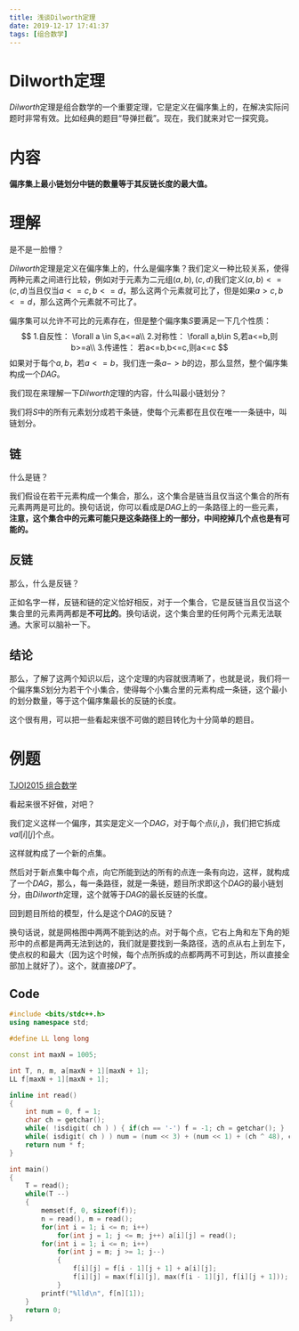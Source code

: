 ```yaml
---
title: 浅谈Dilworth定理
date: 2019-12-17 17:41:37
tags: [组合数学]
---
```


# Dilworth定理

$Dilworth$定理是组合数学的一个重要定理，它是定义在偏序集上的，在解决实际问题时非常有效。比如经典的题目“导弹拦截”。现在，我们就来对它一探究竟。

# 内容

**偏序集上最小链划分中链的数量等于其反链长度的最大值。**

<!--more-->

# 理解

是不是一脸懵？

$Dilworth$定理是定义在偏序集上的，什么是偏序集？我们定义一种比较关系，使得两种元素之间进行比较，例如对于元素为二元组$(a,b),(c,d)$我们定义$(a,b)<=(c,d)$当且仅当$a<=c,b<=d$，那么这两个元素就可比了，但是如果$a>c,b<=d$，那么这两个元素就不可比了。

偏序集可以允许不可比的元素存在，但是整个偏序集$S$要满足一下几个性质：
$$
1.自反性： \forall a \in S,a<=a\\
2.对称性： \forall a,b\in S,若a<=b,则b>=a\\
3.传递性： 若a<=b,b<=c,则a<=c
$$
如果对于每个$a,b$，若$a<=b$，我们连一条$a->b$的边，那么显然，整个偏序集构成一个$DAG$。

我们现在来理解一下$Dilworth$定理的内容，什么叫最小链划分？

我们将$S$中的所有元素划分成若干条链，使每个元素都在且仅在唯一一条链中，叫链划分。

## 链

什么是链？

我们假设在若干元素构成一个集合，那么，这个集合是链当且仅当这个集合的所有元素两两是可比的。换句话说，你可以看成是$DAG$上的一条路径上的一些元素，**注意，这个集合中的元素可能只是这条路径上的一部分，中间挖掉几个点也是有可能的。**

## 反链

那么，什么是反链？

正如名字一样，反链和链的定义恰好相反，对于一个集合，它是反链当且仅当这个集合里的元素两两都是**不可比的**。换句话说，这个集合里的任何两个元素无法联通。大家可以脑补一下。

## 结论

那么，了解了这两个知识以后，这个定理的内容就很清晰了，也就是说，我们将一个偏序集$S$划分为若干个小集合，使得每个小集合里的元素构成一条链，这个最小的划分数量，等于这个偏序集最长的反链的长度。

这个很有用，可以把一些看起来很不可做的题目转化为十分简单的题目。

# 例题

[TJOI2015 组合数学](https://www.lydsy.com/JudgeOnline/problem.php?id=3997)

看起来很不好做，对吧？

我们定义这样一个偏序，其实是定义一个$DAG$，对于每个点$(i,j)$，我们把它拆成$val[i][j]$个点。

这样就构成了一个新的点集。

然后对于新点集中每个点，向它所能到达的所有的点连一条有向边，这样，就构成了一个$DAG$，那么，每一条路径，就是一条链，题目所求即这个$DAG$的最小链划分，由$Dilworth$定理，这个就等于$DAG$的最长反链的长度。

回到题目所给的模型，什么是这个$DAG$的反链？

换句话说，就是网格图中两两不能到达的点。对于每个点，它右上角和左下角的矩形中的点都是两两无法到达的，我们就是要找到一条路径，选的点从右上到左下，使点权的和最大（因为这个时候，每个点所拆成的点都两两不可到达，所以直接全部加上就好了）。这个，就直接$DP$了。

## Code

```c++
#include <bits/stdc++.h>
using namespace std;

#define LL long long

const int maxN = 1005;

int T, n, m, a[maxN + 1][maxN + 1];
LL f[maxN + 1][maxN + 1];

inline int read()
{
	int num = 0, f = 1;
	char ch = getchar();
	while( !isdigit( ch ) ) { if(ch == '-') f = -1; ch = getchar(); }
	while( isdigit( ch ) ) num = (num << 3) + (num << 1) + (ch ^ 48), ch = getchar();
	return num * f;
}

int main()
{
	T = read();
	while(T --)
	{
		memset(f, 0, sizeof(f));
		n = read(), m = read();
		for(int i = 1; i <= n; i++)
			for(int j = 1; j <= m; j++) a[i][j] = read();
		for(int i = 1; i <= n; i++)
			for(int j = m; j >= 1; j--)
			{
				f[i][j] = f[i - 1][j + 1] + a[i][j];
				f[i][j] = max(f[i][j], max(f[i - 1][j], f[i][j + 1]));
			}
		printf("%lld\n", f[n][1]);
	}
	return 0;
}
```


